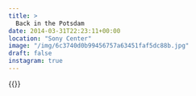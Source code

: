 ```yaml
---
title: >
  Back in the Potsdam
date: 2014-03-31T22:23:11+00:00
location: "Sony Center"
image: "/img/6c3740d0b99456757a63451faf5dc88b.jpg"
draft: false
instagram: true
---
```


{{<photo src="/img/6c3740d0b99456757a63451faf5dc88b.jpg">}}
